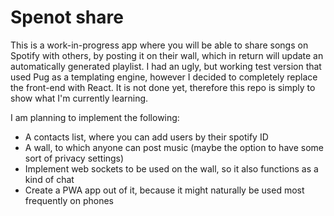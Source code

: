 # Spenot share

This is a work-in-progress app where you will be able to share songs on Spotify with others, by posting it on their wall, which in return will update an automatically generated playlist. I had an ugly, but working test version that used Pug as a templating engine, however I decided to completely replace the front-end with React. It is not done yet, therefore this repo is simply to show what I'm currently learning.

I am planning to implement the following:
  - A contacts list, where you can add users by their spotify ID
  - A wall, to which anyone can post music (maybe the option to have some sort of privacy settings)
  - Implement web sockets to be used on the wall, so it also functions as a kind of chat
  - Create a PWA app out of it, because it might naturally be used most frequently on phones

